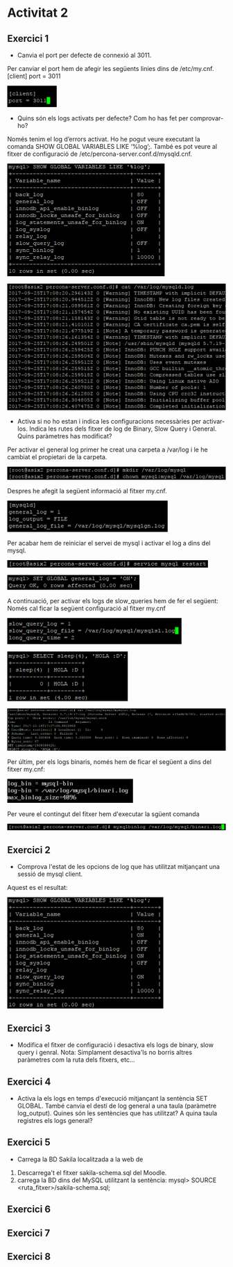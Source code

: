 # Activitat 2

## Exercici 1

- Canvia el port per defecte de connexió al 3011.

Per canviar el port hem de afegir les següents linies dins de /etc/my.cnf.
[client]
port =  3011

![captura](https://github.com/Shyrkoon/Base-de-dades/blob/master/Activitat2/img/port.png)

- Quins són els logs activats per defecte? Com ho has fet per comprovar-ho?

Només tenim el log d’errors activat. Ho he pogut veure executant la comanda SHOW GLOBAL VARIABLES LIKE ‘%log’;. També es pot veure al fitxer de configuració de /etc/percona-server.conf.d/mysqld.cnf.

![captura](https://github.com/Shyrkoon/Base-de-dades/blob/master/Activitat2/img/foto%20ej%202%201.png)

![captura](https://github.com/Shyrkoon/Base-de-dades/blob/master/Activitat2/img/foto%20ej%202%202.png)

- Activa si no ho estan i indica les configuracions necessàries per activar-los. Indica les rutes dels fitxer de log de Binary, Slow Query i General. Quins paràmetres has modificat?


Per activar el general log primer he creat una carpeta a /var/log i le he cambiat el propietari de la carpeta.

![captura](https://github.com/Shyrkoon/Base-de-dades/blob/master/Activitat2/img/foto%20ej%203%201.png)

Despres he afegit la següent informació al fitxer my.cnf.

![captura](https://github.com/Shyrkoon/Base-de-dades/blob/master/Activitat2/img/foto%20ej%203%202.png)

Per acabar hem de reiniciar el servei de mysql i activar el log a dins del mysql.

![captura](https://github.com/Shyrkoon/Base-de-dades/blob/master/Activitat2/img/foto%20ej%203%205.png)

![captura](https://github.com/Shyrkoon/Base-de-dades/blob/master/Activitat2/img/foto%20ej%203%203.png)


A continuació, per activar els logs de slow_queries hem de fer el següent:
Només cal ficar la següent configuració al fitxer my.cnf

![captura](https://github.com/Shyrkoon/Base-de-dades/blob/master/Activitat2/img/foto%20ej%203%204.png)

![captura](https://github.com/Shyrkoon/Base-de-dades/blob/master/Activitat2/img/foto%20ej%203%206.png)

![captura](https://github.com/Shyrkoon/Base-de-dades/blob/master/Activitat2/img/foto%20ej%203%207.png)

Per últim, per els logs binaris, només hem de ficar el següent a dins del fitxer my.cnf:

![captura](https://github.com/Shyrkoon/Base-de-dades/blob/master/Activitat2/img/foto%20ej%203%208%20V2.png)

Per veure el contingut del fitxer hem d'executar la sgüent comanda

![captura](https://github.com/Shyrkoon/Base-de-dades/blob/master/Activitat2/img/foto%20ej%203%209.png)


## Exercici 2

- Comprova l'estat de les opcions de log que has utilitzat mitjançant una sessió de mysql client.

Aquest es el resultat:

![captura](https://github.com/Shyrkoon/Base-de-dades/blob/master/Activitat2/img/foto%20ej%202%20v1.png)


## Exercici 3

- Modifica el fitxer de configuració i desactiva els logs de binary, slow query i genral. Nota: Simplament desactiva'ls no borris altres paràmetres com la ruta dels fitxers, etc...


## Exercici 4
- Activa la els logs en temps d'execució mitjançant la sentència SET GLOBAL. També canvia el destí de log general a una taula (paràmetre log_output). Quines són les sentències que has utilitzat? A quina taula registres els logs general?

## Exercici 5
- Carrega la BD Sakila localitzada a la web de
1.	Descarrega't el fitxer sakila-schema.sql del Moodle.
2.	carrega la BD dins del MySQL utilitzant la sentència:
mysql> SOURCE <ruta_fitxer>/sakila-schema.sql;


## Exercici 6


## Exercici 7


## Exercici 8

